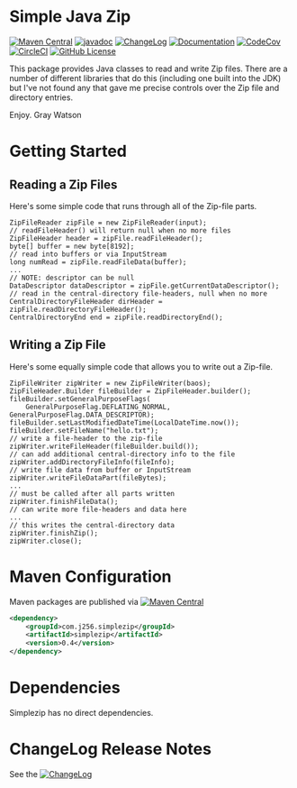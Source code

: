 Simple Java Zip
===============

[![Maven Central](https://maven-badges.herokuapp.com/maven-central/com.j256.simplezip/simplezip/badge.svg?style=flat-square)](https://mvnrepository.com/artifact/com.j256.simplezip/simplezip/latest)
[![javadoc](https://javadoc.io/badge2/com.j256.simplezip/simplezip/javadoc.svg)](https://javadoc.io/doc/com.j256.simplezip/simplezip)
[![ChangeLog](https://img.shields.io/github/v/release/j256/simplezip?label=changelog&display_name=release)](https://github.com/j256/simplezip/blob/master/src/main/javadoc/doc-files/changelog.txt)
[![Documentation](https://img.shields.io/github/v/release/j256/simplezip?label=documentation&display_name=release)](https://htmlpreview.github.io/?https://github.com/j256/simplezip/blob/master/src/main/javadoc/doc-files/simplezip.html)
[![CodeCov](https://img.shields.io/codecov/c/github/j256/simplezip.svg)](https://codecov.io/github/j256/simplezip/)
[![CircleCI](https://circleci.com/gh/j256/simplezip.svg?style=shield)](https://circleci.com/gh/j256/simplezip)
[![GitHub License](https://img.shields.io/github/license/j256/simplezip)](https://github.com/j256/simplezip/blob/master/LICENSE.txt)

This package provides Java classes to read and write Zip files.  There are a number of different libraries that do
this (including one built into the JDK) but I've not found any that gave me precise controls over the Zip file and
directory entries.

Enjoy.  Gray Watson

# Getting Started

## Reading a Zip Files

Here's some simple code that runs through all of the Zip-file parts.

	ZipFileReader zipFile = new ZipFileReader(input);
	// readFileHeader() will return null when no more files
	ZipFileHeader header = zipFile.readFileHeader();
	byte[] buffer = new byte[8192];
	// read into buffers or via InputStream
	long numRead = zipFile.readFileData(buffer);
	...
	// NOTE: descriptor can be null
	DataDescriptor dataDescriptor = zipFile.getCurrentDataDescriptor();
	// read in the central-directory file-headers, null when no more
	CentralDirectoryFileHeader dirHeader = zipFile.readDirectoryFileHeader();
	CentralDirectoryEnd end = zipFile.readDirectoryEnd();

## Writing a Zip File

Here's some equally simple code that allows you to write out a Zip-file.

	ZipFileWriter zipWriter = new ZipFileWriter(baos);
	ZipFileHeader.Builder fileBuilder = ZipFileHeader.builder();
	fileBuilder.setGeneralPurposeFlags(
		GeneralPurposeFlag.DEFLATING_NORMAL, GeneralPurposeFlag.DATA_DESCRIPTOR);
	fileBuilder.setLastModifiedDateTime(LocalDateTime.now());
	fileBuilder.setFileName("hello.txt");
	// write a file-header to the zip-file
	zipWriter.writeFileHeader(fileBuilder.build());
	// can add additional central-directory info to the file
	zipWriter.addDirectoryFileInfo(fileInfo);
	// write file data from buffer or InputStream
	zipWriter.writeFileDataPart(fileBytes);
	...
	// must be called after all parts written
	zipWriter.finishFileData();
	// can write more file-headers and data here
	...
	// this writes the central-directory data
	zipWriter.finishZip();
	zipWriter.close();

# Maven Configuration

Maven packages are published via [![Maven Central](https://maven-badges.herokuapp.com/maven-central/com.j256.simplezip/simplezip/badge.svg?style=flat-square)](https://mvnrepository.com/artifact/com.j256.simplezip/simplezip/latest)

``` xml
<dependency>
	<groupId>com.j256.simplezip</groupId>
	<artifactId>simplezip</artifactId>
	<version>0.4</version>
</dependency>
```

# Dependencies

Simplezip has no direct dependencies.

# ChangeLog Release Notes

See the [![ChangeLog](https://img.shields.io/github/v/release/j256/simplezip?label=changelog)](https://github.com/j256/simplezip/blob/master/src/main/javadoc/doc-files/changelog.txt)
